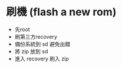 刷機 (flash a new rom)
=====
* 先root
* 刷第三方recovery
* 備份系統到 sd 避免出錯
* 將 zip 放到 sd
* 進入 recovery 刷入 zip
